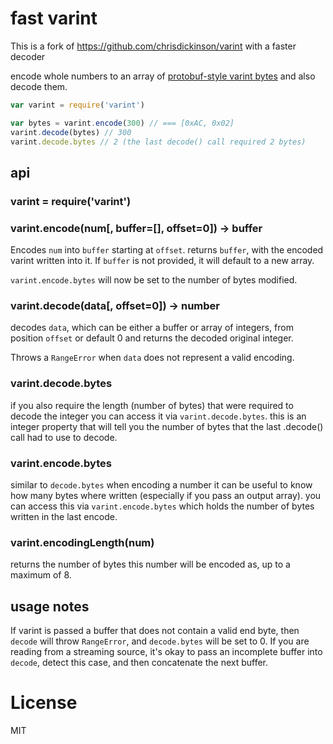 # fast varint

This is a fork of https://github.com/chrisdickinson/varint with a faster decoder

encode whole numbers to an array of [protobuf-style varint bytes](https://developers.google.com/protocol-buffers/docs/encoding#varints) and also decode them.

```javascript
var varint = require('varint')

var bytes = varint.encode(300) // === [0xAC, 0x02]
varint.decode(bytes) // 300
varint.decode.bytes // 2 (the last decode() call required 2 bytes)
```

## api

### varint = require('varint')

### varint.encode(num[, buffer=[], offset=0]) -> buffer

Encodes `num` into `buffer` starting at `offset`. returns `buffer`, with the encoded varint written into it. If `buffer` is not provided, it will default to a new array.

`varint.encode.bytes` will now be set to the number of bytes
modified.

### varint.decode(data[, offset=0]) -> number

decodes `data`, which can be either a buffer or array of integers, from position `offset` or default 0 and returns the decoded original integer.

Throws a `RangeError` when `data` does not represent a valid encoding.

### varint.decode.bytes

if you also require the length (number of bytes) that were required to decode the integer you can access it via `varint.decode.bytes`. this is an integer property that will tell you the number of bytes that the last .decode() call had to use to decode.

### varint.encode.bytes

similar to `decode.bytes` when encoding a number it can be useful to know how many bytes where written (especially if you pass an output array). you can access this via `varint.encode.bytes` which holds the number of bytes written in the last encode.


### varint.encodingLength(num)

returns the number of bytes this number will be encoded as, up to a maximum of 8.

## usage notes

If varint is passed a buffer that does not contain a valid end
byte, then `decode` will throw `RangeError`, and `decode.bytes` 
will be set to 0. If you are reading from a streaming source,
it's okay to pass an incomplete buffer into `decode`, detect this
case, and then concatenate the next buffer.

# License

MIT
